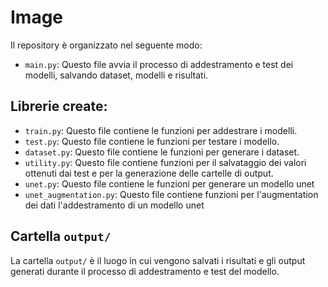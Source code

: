 # Image

Il repository è organizzato nel seguente modo:

- `main.py`: Questo file avvia il processo di addestramento e test dei modelli, salvando dataset, modelli e risultati.

## Librerie create:

- `train.py`: Questo file contiene le funzioni per addestrare i modelli.
- `test.py`: Questo file contiene le funzioni per testare i modello.
- `dataset.py`: Questo file contiene le funzioni per generare i dataset.
- `utility.py`: Questo file contiene funzioni per il salvataggio dei valori ottenuti dai test e per la generazione delle cartelle di output.
- `unet.py`: Questo file contiene le funzioni per generare un modello unet
- `unet_augmentation.py`: Questo file contiene funzioni per l'augmentation dei dati l'addestramento di un modello unet 

## Cartella `output/`
La cartella `output/` è il luogo in cui vengono salvati i risultati e gli output generati durante il processo di addestramento e test del modello.
